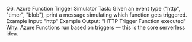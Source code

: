 Q6. Azure Function Trigger Simulator
Task: Given an event type ("http", "timer", "blob"), print a message simulating which function gets triggered.
Example Input: "http"
Example Output: "HTTP Trigger Function executed"
Why: Azure Functions run based on triggers — this is the core serverless idea.